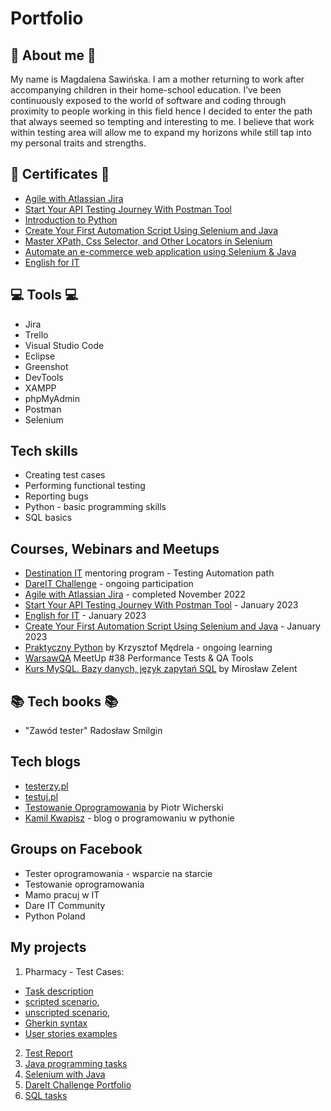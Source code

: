 # Portfolio
## :woman: About me :woman:
My name is Magdalena Sawińska. I am a mother returning to work after accompanying children in their home-school education. I’ve been continuously exposed to the world of software and coding through proximity to people working in this field hence I decided to enter the path that always seemed so tempting and interesting to me. I believe that work within testing area will allow me to expand my horizons while still tap into my personal traits and strengths. 
## :memo: Certificates :memo:
* [Agile with Atlassian Jira](https://drive.google.com/file/d/1igdBb5-X0ZqvnDxEHWgA67m41-fnxIXf/view?usp=sharing)
* [Start Your API Testing Journey With Postman Tool](https://drive.google.com/file/d/1lvPYcoFDnex3jL7c7S_o0xvqk8-w-RlT/view?usp=sharing)
* [Introduction to Python](https://drive.google.com/file/d/1A2vf_jty7nK0uzNogSAj-_IfZb9HOGq4/view?usp=sharing)
* [Create Your First Automation Script Using Selenium and Java](https://drive.google.com/file/d/1c8MCZ_GIAuBxkTzugLbURa8n0oOSyW0j/view?usp=sharing)
* [Master XPath, Css Selector, and Other Locators in Selenium](https://drive.google.com/file/d/1Nat5sRFwFYOVguF1s-grI50v4-SEDfFo/view?usp=sharing)
* [Automate an e-commerce web application using Selenium & Java](https://drive.google.com/file/d/1oHmldqLraqi184PFzPL8fG9nQ5jgIXUV/view?usp=sharing)
* [English for IT](https://drive.google.com/file/d/1Ds0gbHk5OVXdjICFV7_MvdmA6Dhi3BKO/view?usp=sharing)
## :computer: Tools :computer:
* Jira
* Trello
* Visual Studio Code
* Eclipse
* Greenshot
* DevTools
* XAMPP
* phpMyAdmin
* Postman
* Selenium
## Tech skills
* Creating test cases
* Performing functional testing
* Reporting bugs
* Python - basic programming skills
* SQL basics
## Courses, Webinars and Meetups
* [Destination IT](https://mamopracuj.pl/destination-it-twoja-trampolina-do-nowej-sciezki-kariery-ruszaja-zapisy/) mentoring program - Testing Automation path
* [DareIT Challenge](https://www.dareit.io/) - ongoing participation
* [Agile with Atlassian Jira](https://www.coursera.org/learn/agile-atlassian-jira/home/week/1) - completed November 2022
* [Start Your API Testing Journey With Postman Tool](https://www.coursera.org/projects/start-your-api-testing-journey-with-postman-tool) - January 2023
* [English for IT](https://eklektika.pl/kursy-angielskiego/specjalistyczne/dla-it/) - January 2023
* [Create Your First Automation Script Using Selenium and Java](https://www.coursera.org/projects/create-automation-script-using-selenium-java) - January 2023
* [Praktyczny Python](https://praktycznypython.pl/) by Krzysztof Mędrela - ongoing learning
* [WarsawQA](https://www.meetup.com/en-AU/warszawqa/events/289709117/) MeetUp #38 Performance Tests & QA Tools
* [Kurs MySQL. Bazy danych, język zapytań SQL](https://miroslawzelent.pl/kurs-mysql/) by Mirosław Zelent
## :books: Tech books :books:
* "Zawód tester" Radosław Smilgin
## Tech blogs
* [testerzy.pl](https://testerzy.pl/)
* [testuj.pl](https://testuj.pl/blog/)
* [Testowanie Oprogramowania](https://pwicherski.gitbook.io/testowanie-oprogramowania/) by Piotr Wicherski
* [Kamil Kwapisz](https://kamil.kwapisz.pl/category/python/nauka-podstaw-pythona/) - blog o programowaniu w pythonie
## Groups on Facebook
* Tester oprogramowania - wsparcie na starcie
* Testowanie oprogramowania
* Mamo pracuj w IT
* Dare IT Community
* Python Poland
## My projects
1. Pharmacy - Test Cases:
* [Task description](https://docs.google.com/document/d/1k9NdRPgAH89comtoOqn1RKHDa1dlaR3pezig94SL-rc/edit?usp=sharing)
* [scripted scenario](https://docs.google.com/spreadsheets/d/1hRnlx2nD_rnfhXbjSOuG5mtgHjtqAFkvvu_GDh6Vwhw/edit#gid=300865356), 
* [unscripted scenario](https://docs.google.com/spreadsheets/d/1hRnlx2nD_rnfhXbjSOuG5mtgHjtqAFkvvu_GDh6Vwhw/edit#gid=2010304708), 
* [Gherkin syntax](https://docs.google.com/spreadsheets/d/1hRnlx2nD_rnfhXbjSOuG5mtgHjtqAFkvvu_GDh6Vwhw/edit#gid=184594048)
* [User stories examples](https://docs.google.com/document/d/16KlCVo_kK4Dr-o6nwr_lerC5AHS-XGpbR7NPBQ2CTQ4/edit)
2. [Test Report](https://docs.google.com/spreadsheets/d/1p1exlfE12LnTY-XZhSUsZyc0gE-eknjC0SJ21JXYtVM/edit#gid=0)
3. [Java programming tasks](https://drive.google.com/drive/u/0/folders/1Jtp1e_OstMH8_Kr3vEiwswiMgsonkkzc)
4. [Selenium with Java](https://github.com/msawinska/SeleniumWebdriver/blob/main/src/main/java/WebDriverTest/Main.java)
5. [DareIt Challenge Portfolio](https://github.com/msawinska/challenge_portfolio_magdalena)
6. [SQL tasks](https://github.com/msawinska/challenge_portfolio_magdalena#computer-task-5-computer-sql-part-1)

